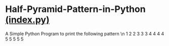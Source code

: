 # Half-Pyramid-Pattern-in-Python <a href="https://github.com/CridisHere/Half-Pyramid-Pattern-in-Python/blob/main/index.py">(index.py)</a>
A Simple Python Program to print the following pattern \n
1 
2     2 
3     3     3 
4     4     4     4 
5     5     5     5     5 
